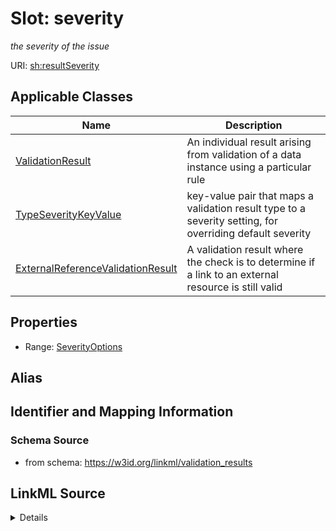 # Slot: severity
_the severity of the issue_


URI: [sh:resultSeverity](http://www.w3.org/ns/shacl#resultSeverity)



<!-- no inheritance hierarchy -->




## Applicable Classes

| Name | Description |
| --- | --- |
[ValidationResult](ValidationResult.md) | An individual result arising from validation of a data instance using a particular rule
[TypeSeverityKeyValue](TypeSeverityKeyValue.md) | key-value pair that maps a validation result type to a severity setting, for overriding default severity
[ExternalReferenceValidationResult](ExternalReferenceValidationResult.md) | A validation result where the check is to determine if a link to an external resource is still valid






## Properties

* Range: [SeverityOptions](SeverityOptions.md)






## Alias




## Identifier and Mapping Information







### Schema Source


* from schema: https://w3id.org/linkml/validation_results




## LinkML Source

<details>
```yaml
name: severity
description: the severity of the issue
from_schema: https://w3id.org/linkml/validation_results
rank: 1000
slot_uri: sh:resultSeverity
alias: severity
domain_of:
- TypeSeverityKeyValue
- ValidationResult
range: severity_options

```
</details>